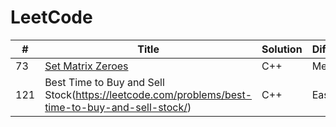 
LeetCode
========

| # | Title | Solution | Difficulty |
|---| ----- | -------- | ---------- |
|73|[Set Matrix Zeroes](https://leetcode.com/problems/set-matrix-zeroes/)  | C++ | Medium
|121| Best Time to Buy and Sell Stock(https://leetcode.com/problems/best-time-to-buy-and-sell-stock/) | C++ | Easy
